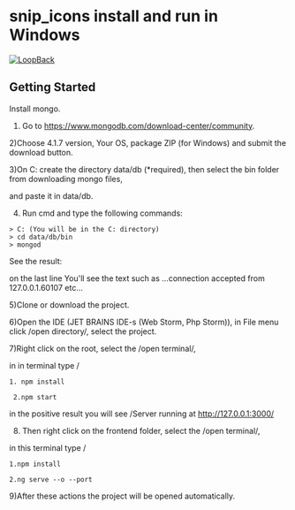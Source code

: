 # snip_icons install and run in Windows


[![LoopBack](https://github.com/strongloop/loopback-next/raw/master/docs/site/imgs/branding/Powered-by-LoopBack-Badge-(blue)-@2x.png)](http://loopback.io/)

## Getting Started


Install mongo.
 
 1) Go to https://www.mongodb.com/download-center/community.
 
 2)Choose 4.1.7 version, Your OS, package ZIP (for Windows) and submit the download button.
 
 3)On C: create the directory data/db (*required), then select the bin folder from downloading mongo files,
 
 and paste it in data/db.
 
 4) Run cmd and type the following commands:
 
 ```
 > C: (You will be in the C: directory)
 > cd data/db/bin
 > mongod
 ``` 
 
 See the result:
 
 on the last line You'll see the text such as 
 ...connection accepted from 127.0.0.1.60107 etc...
 
 5)Clone or download the project.
 
 6)Open the IDE (JET BRAINS IDE-s (Web Storm, Php Storm)), in File menu click /open directory/,
 select the project.
 
 7)Right click on the root, select the /open terminal/,
 
 in in terminal type /
 ```
 1. npm install
 ```
 ```
  2.npm start
   ```
   in the positive result you will see  /Server running at
  http://127.0.0.1:3000/

8) Then right click on the frontend folder, select the /open terminal/,

in this terminal type /
```
1.npm install
 ```
 ```
 2.ng serve --o --port
 ```

9)After these actions the project will be opened automatically.

